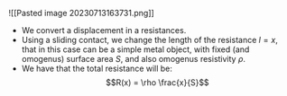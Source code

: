 ![[Pasted image 20230713163731.png]]
- We convert a displacement in a resistances.
- Using a sliding contact, we change the length of the resistance $l=x$, that in this case can be a simple metal object, with fixed (and omogenus) surface area $S$, and also omogenus resistivity $\rho$.
- We have that the total resistance will be:$$R(x) = \rho \frac{x}{S}$$
